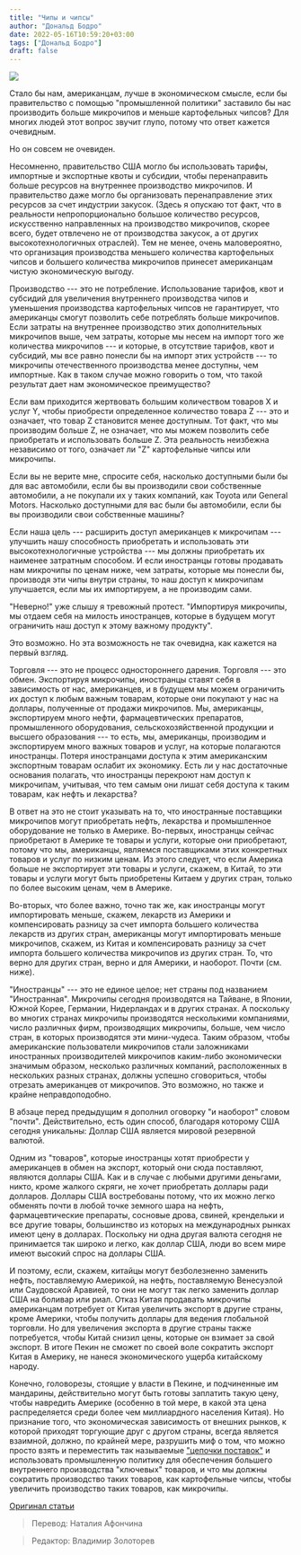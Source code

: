 ```yaml
---
title: "Чипы и чипсы"
author: "Дональд Бодро"
date: 2022-05-16T10:59:20+03:00
tags: ["Дональд Бодро"]
draft: false
---
```

![](https://www.aier.org/wp-content/uploads/2022/03/chinamicrochips.jpg)

Стало бы нам, американцам, лучше в экономическом смысле, если бы правительство  с помощью "промышленной политики" заставило бы нас производить больше микрочипов и меньше картофельных чипсов? Для многих людей этот вопрос звучит глупо, потому что ответ кажется очевидным.

Но он совсем не очевиден.

Несомненно, правительство США могло бы использовать тарифы, импортные и экспортные квоты и субсидии, чтобы перенаправить больше ресурсов на внутреннее производство микрочипов. И правительство даже могло бы организовать перенаправление этих ресурсов за счет индустрии закусок. (Здесь я опускаю тот факт, что в реальности непропорционально большое количество ресурсов, искусственно направленных на производство микрочипов, скорее всего, будет отвлечено не от производства закусок, а от других высокотехнологичных отраслей). Тем не менее, очень маловероятно, что организация производства меньшего количества картофельных чипсов и большего количества микрочипов принесет американцам чистую экономическую выгоду.

Производство --- это не потребление. Использование тарифов, квот и субсидий для увеличения внутреннего  производства чипов и уменьшения производства картофельных чипсов не гарантирует, что американцы смогут позволить себе потреблять больше микрочипов. Если затраты на внутреннее производство этих дополнительных микрочипов выше, чем затраты, которые мы несем на импорт того же количества микрочипов --- и которые, в отсутствие тарифов, квот и субсидий, мы все равно понесли бы на импорт этих устройств --- то микрочипы отечественного производства менее доступны, чем импортные. Как в таком случае можно говорить о том, что такой результат дает нам экономическое преимущество?

Если вам приходится жертвовать большим количеством товаров X и услуг Y, чтобы приобрести определенное количество товара Z --- это и означает, что товар Z становится менее доступным. Тот факт, что мы производим больше Z, не означает, что мы можем позволить себе приобретать и использовать больше Z. Эта реальность неизбежна независимо от того, означает ли "Z" картофельные чипсы или микрочипы.

Если вы не верите мне, спросите себя, насколько доступными были бы для вас автомобили, если бы вы производили свои собственные автомобили, а не покупали их у таких компаний, как Toyota или General Motors. Насколько доступными для вас были бы автомобили, если бы вы производили свои собственные машины?

Если наша цель --- расширить доступ американцев к микрочипам --- улучшить нашу способность приобретать и использовать эти высокотехнологичные устройства --- мы должны приобретать их наименее затратным способом. И если иностранцы готовы продавать нам микрочипы по ценам ниже, чем затраты, которые мы понесли бы, производя эти чипы внутри страны, то наш доступ к микрочипам улучшается, если мы их импортируем, а не производим сами.

"Неверно!" уже слышу я тревожный протест. "Импортируя микрочипы, мы отдаем себя на милость иностранцев, которые в будущем могут ограничить наш доступ к этому важному продукту".

Это возможно. Но эта возможность не так очевидна, как кажется на первый взгляд.

Торговля --- это не процесс одностороннего дарения. Торговля --- это обмен. Экспортируя микрочипы, иностранцы ставят себя в зависимость от нас, американцев, и в будущем мы можем ограничить их доступ к любым важным товарам, которые они покупают у нас на доллары, полученные от продажи микрочипов. Мы, американцы, экспортируем много нефти, фармацевтических препаратов, промышленного оборудования, сельскохозяйственной продукции и высшего образования --- то есть, мы, американцы, производим и экспортируем много важных товаров и услуг, на которые полагаются иностранцы. Потеря иностранцами доступа к этим американским экспортным товарам ослабит их экономику. Есть ли у нас достаточные основания полагать, что иностранцы перекроют нам доступ к микрочипам, учитывая, что тем самым они лишат себя доступа к таким товарам, как нефть и лекарства?

В ответ на это не стоит указывать на то, что иностранные поставщики микрочипов могут приобретать нефть, лекарства и промышленное оборудование не только в Америке. Во-первых, иностранцы сейчас приобретают в Америке те товары и услуги, которые они приобретают, потому что мы, американцы, являемся поставщиками этих конкретных товаров и услуг по низким ценам. Из этого следует, что если Америка больше не экспортирует эти товары и услуги, скажем, в Китай, то эти товары и услуги могут быть приобретены Китаем у других стран, только по более высоким ценам, чем в Америке.

Во-вторых, что более важно, точно так же, как иностранцы могут импортировать меньше, скажем, лекарств из Америки и компенсировать разницу за счет импорта большего количества лекарств из других стран, американцы могут импортировать меньше микрочипов, скажем, из Китая и компенсировать разницу за счет импорта большего количества микрочипов из других стран. То, что верно для других стран, верно и для Америки, и наоборот. Почти (см. ниже).

"Иностранцы" --- это не единое целое; нет страны под названием "Иностранная". Микрочипы сегодня производятся на Тайване, в Японии, Южной Корее, Германии, Нидерландах и в других странах. А поскольку во многих странах микрочипы производятся несколькими компаниями, число различных фирм, производящих микрочипы, больше, чем число стран, в которых производятся эти мини-чудеса. Таким образом, чтобы американские пользователи микрочипов стали заложниками иностранных производителей микрочипов каким-либо экономически значимым образом, несколько различных компаний, расположенных в нескольких разных странах, должны успешно сговориться, чтобы отрезать американцев от микрочипов. Это возможно, но также и крайне неправдоподобно.

В абзаце перед предыдущим я дополнил оговорку "и наоборот" словом "почти". Действительно, есть один способ, благодаря которому США сегодня уникальны: Доллар США является мировой резервной валютой.

Одним из "товаров", которые иностранцы хотят приобрести у американцев в обмен на экспорт, который они сюда поставляют, являются доллары США. Как и в случае с любыми другими деньгами, никто, кроме жалкого скряги, не хочет приобретать доллары ради долларов. Доллары США востребованы потому, что их можно легко обменять почти в любой точке земного шара на нефть, фармацевтические препараты, сосновые дрова, свиней, крендельки и все другие товары, большинство из которых на международных рынках имеют цену в долларах. Поскольку ни одна другая валюта сегодня не принимается так широко и легко, как доллар США, люди во всем мире имеют высокий спрос на доллары США.

И поэтому, если, скажем, китайцы могут безболезненно заменить нефть, поставляемую Америкой, на нефть, поставляемую Венесуэлой или Саудовской Аравией, то они не могут так легко заменить доллар США на боливар или риал. Отказ Китая продавать микрочипы американцам потребует от Китая увеличить экспорт в другие страны, кроме Америки, чтобы получить доллары для ведения глобальной торговли. Но для увеличения экспорта в другие страны также потребуется, чтобы Китай снизил цены, которые он взимает за свой экспорт. В итоге Пекин не сможет по своей воле сократить экспорт Китая в Америку, не нанеся экономического ущерба китайскому народу.

Конечно, головорезы, стоящие у власти в Пекине, и подчиненные им мандарины, действительно могут быть готовы заплатить такую цену, чтобы навредить Америке (особенно в той мере, в какой эта цена распределяется среди более чем миллиардного населения Китая). Но признание того, что экономическая зависимость от внешних рынков, к которой приходят торгующие друг с другом страны, всегда является взаимной, должно, по крайней мере, разрушить миф о том, что можно просто взять и переместить так называемые ["цепочки поставок"](https://www.aier.org/article/the-economy-is-not-a-series-of-supply-chains/) и использовать промышленную политику для обеспечения большего внутреннего производства "ключевых" товаров, и что мы должны сократить производство таких товаров, как картофельные чипсы, чтобы увеличить производство таких товаров, как микрочипы.

[Оригинал статьи](https://www.aier.org/article/microchips-and-potato-chips/)

> Перевод: Наталия Афончина

> Редактор: Владимир Золоторев
